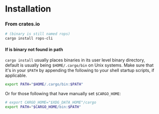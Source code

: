 # Installation

### From crates.io

```sh
# (binary is still named rops)
cargo install rops-cli
```

#### If is binary not found in path

`cargo install` usually places binaries in its user level binary directory, default is usually being `$HOME/.cargo/bin` on Unix systems.
Make sure that it's in your `$PATH` by appending the following to your shell startup scripts, if applicable.

```sh
export PATH="$HOME/.cargo/bin:$PATH"
```

Or for those following that have manually set `$CARGO_HOME`:

```sh
# export CARGO_HOME="$XDG_DATA_HOME"/cargo
export PATH="$CARGO_HOME/bin:$PATH"
```
